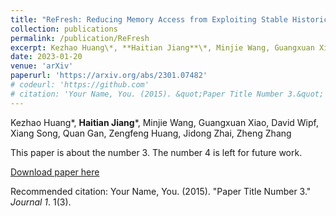 ```yaml
---
title: "ReFresh: Reducing Memory Access from Exploiting Stable Historical Embeddings for Graph Neural Network Training"
collection: publications
permalink: /publication/ReFresh
excerpt: Kezhao Huang\*, **Haitian Jiang**\*, Minjie Wang, Guangxuan Xiao, David Wipf, Xiang Song, Quan Gan, Zengfeng Huang, Jidong Zhai, Zheng Zhang
date: 2023-01-20
venue: 'arXiv'
paperurl: 'https://arxiv.org/abs/2301.07482'
# codeurl: 'https://github.com'
# citation: 'Your Name, You. (2015). &quot;Paper Title Number 3.&quot; <i>Journal 1</i>. 1(3).'
---
```


Kezhao Huang\*, **Haitian Jiang**\*, Minjie Wang, Guangxuan Xiao, David Wipf, Xiang Song, Quan Gan, Zengfeng Huang, Jidong Zhai, Zheng Zhang

This paper is about the number 3. The number 4 is left for future work.

[Download paper here](http://academicpages.github.io/files/paper3.pdf)

Recommended citation: Your Name, You. (2015). "Paper Title Number 3." <i>Journal 1</i>. 1(3).